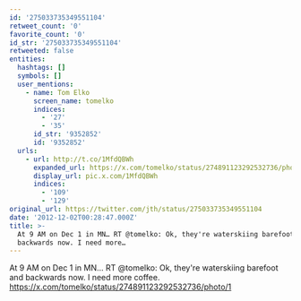 ```yaml
---
id: '275033735349551104'
retweet_count: '0'
favorite_count: '0'
id_str: '275033735349551104'
retweeted: false
entities:
  hashtags: []
  symbols: []
  user_mentions:
    - name: Tom Elko
      screen_name: tomelko
      indices:
        - '27'
        - '35'
      id_str: '9352852'
      id: '9352852'
  urls:
    - url: http://t.co/1MfdQBWh
      expanded_url: https://x.com/tomelko/status/274891123292532736/photo/1
      display_url: pic.x.com/1MfdQBWh
      indices:
        - '109'
        - '129'
original_url: https://twitter.com/jth/status/275033735349551104
date: '2012-12-02T00:28:47.000Z'
title: >-
  At 9 AM on Dec 1 in MN… RT @tomelko: Ok, they're waterskiing barefoot and
  backwards now. I need more…
---
```


At 9 AM on Dec 1 in MN… RT @tomelko: Ok, they're waterskiing barefoot and backwards now. I need more coffee. https://x.com/tomelko/status/274891123292532736/photo/1